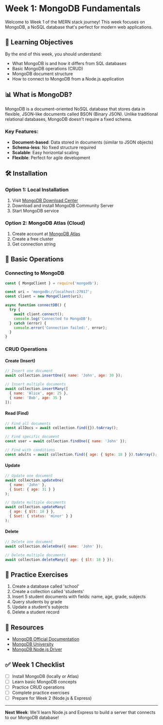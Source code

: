 # Week 1: MongoDB Fundamentals

Welcome to Week 1 of the MERN stack journey! This week focuses on MongoDB, a NoSQL database that's perfect for modern web applications.

## 🎯 Learning Objectives

By the end of this week, you should understand:
- What MongoDB is and how it differs from SQL databases
- Basic MongoDB operations (CRUD)
- MongoDB document structure
- How to connect to MongoDB from a Node.js application

## 📊 What is MongoDB?

MongoDB is a document-oriented NoSQL database that stores data in flexible, JSON-like documents called BSON (Binary JSON). Unlike traditional relational databases, MongoDB doesn't require a fixed schema.

### Key Features:
- **Document-based**: Data stored in documents (similar to JSON objects)
- **Schema-less**: No fixed structure required
- **Scalable**: Easy horizontal scaling
- **Flexible**: Perfect for agile development

## 🛠️ Installation

### Option 1: Local Installation
1. Visit [MongoDB Download Center](https://www.mongodb.com/try/download/community)
2. Download and install MongoDB Community Server
3. Start MongoDB service

### Option 2: MongoDB Atlas (Cloud)
1. Create account at [MongoDB Atlas](https://www.mongodb.com/atlas)
2. Create a free cluster
3. Get connection string

## 🔧 Basic Operations

### Connecting to MongoDB
```javascript
const { MongoClient } = require('mongodb');

const uri = 'mongodb://localhost:27017';
const client = new MongoClient(uri);

async function connectDB() {
  try {
    await client.connect();
    console.log('Connected to MongoDB');
  } catch (error) {
    console.error('Connection failed:', error);
  }
}
```

### CRUD Operations

#### Create (Insert)
```javascript
// Insert one document
await collection.insertOne({ name: 'John', age: 30 });

// Insert multiple documents
await collection.insertMany([
  { name: 'Alice', age: 25 },
  { name: 'Bob', age: 35 }
]);
```

#### Read (Find)
```javascript
// Find all documents
const allDocs = await collection.find({}).toArray();

// Find specific document
const user = await collection.findOne({ name: 'John' });

// Find with conditions
const adults = await collection.find({ age: { $gte: 18 } }).toArray();
```

#### Update
```javascript
// Update one document
await collection.updateOne(
  { name: 'John' },
  { $set: { age: 31 } }
);

// Update multiple documents
await collection.updateMany(
  { age: { $lt: 18 } },
  { $set: { status: 'minor' } }
);
```

#### Delete
```javascript
// Delete one document
await collection.deleteOne({ name: 'John' });

// Delete multiple documents
await collection.deleteMany({ age: { $lt: 18 } });
```

## 📝 Practice Exercises

1. Create a database called 'school'
2. Create a collection called 'students'
3. Insert 5 student documents with fields: name, age, grade, subjects
4. Query students by grade
5. Update a student's subjects
6. Delete a student record

## 🔗 Resources

- [MongoDB Official Documentation](https://docs.mongodb.com/)
- [MongoDB University](https://university.mongodb.com/)
- [MongoDB Node.js Driver](https://docs.mongodb.com/drivers/node/)

## ✅ Week 1 Checklist

- [ ] Install MongoDB (locally or Atlas)
- [ ] Learn basic MongoDB concepts
- [ ] Practice CRUD operations
- [ ] Complete practice exercises
- [ ] Prepare for Week 2 (Node.js & Express)

---

**Next Week**: We'll learn Node.js and Express to build a server that connects to our MongoDB database!
